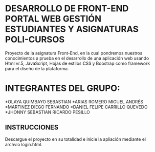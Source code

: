 # DESARROLLO DE FRONT-END PORTAL WEB GESTIÓN ESTUDIANTES Y ASIGNATURAS POLI-CURSOS
Proyecto de la asignatura Front-End, en la cual pondremos nuestros conocimientos a prueba en el desarrollo de una aplicación web usando Html vr.5, JavaScript, Hojas de estilos CSS y Boostrap como framework para el diseño de la plataforma.

# INTEGRANTES DEL GRUPO:  
*OLAYA QUIMBAYO SEBASTIAN
*ARIAS ROMERO MIGUEL ANDRÉS
*MARTINEZ DIEGO FERNANDO
*DANIEL FELIPE CARRILLO QUEVEDO
*JHONNY SEBASTIAN RICARDO PESILLO

## INSTRUCCIONES
Descargue el proyecto en su totalidad e inicie la apliación mediante el archvio login.html.
